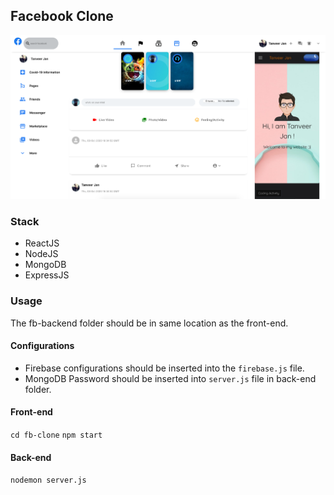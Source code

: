 ## Facebook Clone 

![image](https://raw.githubusercontent.com/tjan90/Facebook-Clone-React/master/screenshot.png)

### Stack
 - ReactJS
 - NodeJS
 - MongoDB
 - ExpressJS

### Usage
The fb-backend folder should be in same location as the front-end.

#### Configurations
 - Firebase configurations should be inserted into the `firebase.js` file.
 - MongoDB Password should be inserted into `server.js` file in back-end folder.


#### Front-end
`
cd fb-clone
`
`
npm start
`


#### Back-end
`
nodemon server.js
`
